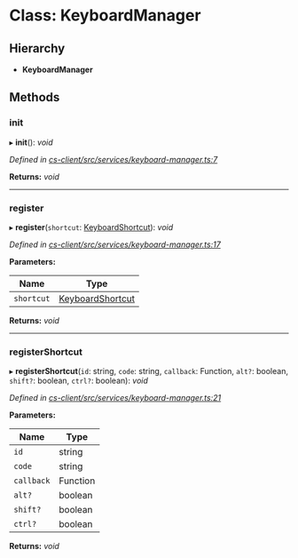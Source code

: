 # Class: KeyboardManager

## Hierarchy

* **KeyboardManager**

## Methods

###  init

▸ **init**(): *void*

*Defined in [cs-client/src/services/keyboard-manager.ts:7](https://github.com/TNOCS/csnext/blob/ec6e73e4/packages/cs-client/src/services/keyboard-manager.ts#L7)*

**Returns:** *void*

___

###  register

▸ **register**(`shortcut`: [KeyboardShortcut](_cs_core_src_utils_keyboard_shortcut_.keyboardshortcut.md)): *void*

*Defined in [cs-client/src/services/keyboard-manager.ts:17](https://github.com/TNOCS/csnext/blob/ec6e73e4/packages/cs-client/src/services/keyboard-manager.ts#L17)*

**Parameters:**

Name | Type |
------ | ------ |
`shortcut` | [KeyboardShortcut](_cs_core_src_utils_keyboard_shortcut_.keyboardshortcut.md) |

**Returns:** *void*

___

###  registerShortcut

▸ **registerShortcut**(`id`: string, `code`: string, `callback`: Function, `alt?`: boolean, `shift?`: boolean, `ctrl?`: boolean): *void*

*Defined in [cs-client/src/services/keyboard-manager.ts:21](https://github.com/TNOCS/csnext/blob/ec6e73e4/packages/cs-client/src/services/keyboard-manager.ts#L21)*

**Parameters:**

Name | Type |
------ | ------ |
`id` | string |
`code` | string |
`callback` | Function |
`alt?` | boolean |
`shift?` | boolean |
`ctrl?` | boolean |

**Returns:** *void*
